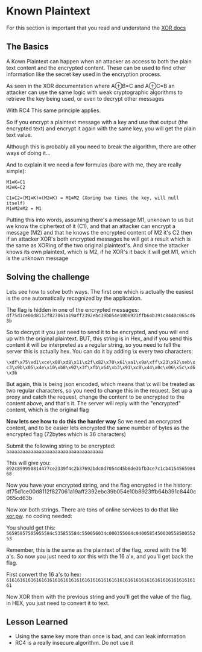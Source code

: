 # Known Plaintext

For this section is important that you read and understand the [XOR docs](xor)

## The Basics

A Kown Plaintext can happen when an attacker as access to both the plain text content and the encrypted content.
These can be used to find other information like the secret key used in the encryption process.

As seen in the XOR documentation where  A⊕B=C  and A⊕C=B an attacker can use the same logic with weak cryptographic algorithms to retrieve the key being used, or even to decrypt other messages

With RC4 This same principle applies.

So if you encrypt a plaintext message with a key and use that output (the encrypted text) and encrypt it again with the same key, you will get the plain text value.

Although this is probably all you need to break the algorithm, there are other ways of doing it...

And to explain it we need a few formulas (bare with me, they are really simple):
```
M1⊕K=C1
M2⊕K=C2

C1⊕C2=(M1⊕K)⊕(M2⊕K) = M1⊕M2 (Xoring two times the key, will null itself)
M1⊕M2⊕M2 = M1
```

Putting this into words, assuming there's a message M1, unknown to us but we know the ciphertext of it (C1), and that an attacker can encrypt a message (M2) and that he knows the encrypted content of M2 it's C2 then if an attacker XOR's both encrypted messages he will get a result which is the same as XORing of the two original plaintext's. And since the attacker knows its own plaintext, which is M2, if he XOR's it back it will get M1, which is the unknown message

## Solving the challenge

Lets see how to solve both ways. 
The first one which is actually the easiest is the one automatically recognized by the application. 

The flag is hidden in one of the encrypted messages: 
```df75d1ce00d8112f827061a19aff2392ebc39b054e10b8923ffb64b391c8440c065cd63b```

So to decrypt it you just need to send it to be encrypted, and you will end up with the original plaintext.
BUT, this string is in Hex, and if you send this content it will be interpreted as a regular string, so you need to tell the server this is actually hex. You can do it by adding \x every two characters:


```\xdf\x75\xd1\xce\x00\xd8\x11\x2f\x82\x70\x61\xa1\x9a\xff\x23\x92\xeb\xc3\x9b\x05\x4e\x10\xb8\x92\x3f\xfb\x64\xb3\x91\xc8\x44\x0c\x06\x5c\xd6\x3b``` 

But again, this is being json encoded, which means that \x will be treated as two regular characters, so you need to change this in the request. Set up a proxy and catch the request, change the content to be encrypted to the content above, and that's it. The server will reply with the "encrypted" content, which is the original flag



**Now lets see how to do this the harder way**
So we need an encrypted content, and to be easier lets encrypted the same number of bytes as the encrypted flag (72bytes which is 36 characters)

Submit the following string to be encrypted:
```aaaaaaaaaaaaaaaaaaaaaaaaaaaaaaaaaaaa```


This will give you:
```892c899950814477ce2339f4c2b37692bdc0d7054d45b8de3bfb3ce7c1cb415456598468```

Now you have your encrypted string, and the flag encrypted in the history:
df75d1ce00d8112f827061a19aff2392ebc39b054e10b8923ffb64b391c8440c065cd63b

Now xor both strings. There are tons of online services to do that like [xor.pw](http://xor.pw/). no coding needed:

You should get this:
```56595857505955584c535855584c550056034c000355004c040058545003055850055253```

Remember, this is the same as the plaintext of the flag, xored with the 16 a's.
So now you just need to xor this with the 16 a'x, and you'll get back the flag.

First convert the 16 a's to hex:
```616161616161616161616161616161616161616161616161616161616161616161616161```

Now XOR them with the previous string and you'll get the value of the flag, in HEX, you just need to convert it to text.

## Lesson Learned

* Using the same key more than once is bad, and can leak information 
* RC4 is a really insecure algorithm. Do not use it
 



